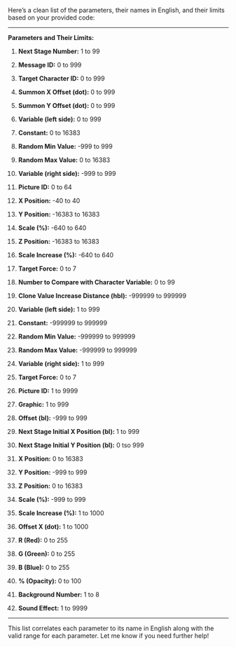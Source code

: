Here’s a clean list of the parameters, their names in English, and their limits based on your provided code:

---

**Parameters and Their Limits:**

1. **Next Stage Number:** 1 to 99  
2. **Message ID:** 0 to 999  
3. **Target Character ID:** 0 to 999  
4. **Summon X Offset (dot):** 0 to 999  
5. **Summon Y Offset (dot):** 0 to 999  

6. **Variable (left side):** 0 to 999  
7. **Constant:** 0 to 16383  
8. **Random Min Value:** -999 to 999  
9. **Random Max Value:** 0 to 16383  
10. **Variable (right side):** -999 to 999  

11. **Picture ID:** 0 to 64  
12. **X Position:** -40 to 40  
13. **Y Position:** -16383 to 16383  
14. **Scale (%):** -640 to 640  
15. **Z Position:** -16383 to 16383  
16. **Scale Increase (%):** -640 to 640  

17. **Target Force:** 0 to 7  
18. **Number to Compare with Character Variable:** 0 to 99  
19. **Clone Value Increase Distance (hbl):** -999999 to 999999  

20. **Variable (left side):** 1 to 999  
21. **Constant:** -999999 to 999999  
22. **Random Min Value:** -999999 to 999999  
23. **Random Max Value:** -999999 to 999999  
24. **Variable (right side):** 1 to 999  

25. **Target Force:** 0 to 7  

26. **Picture ID:** 1 to 9999  

27. **Graphic:** 1 to 999  
28. **Offset (bl):** -999 to 999  

29. **Next Stage Initial X Position (bl):** 1 to 999  
30. **Next Stage Initial Y Position (bl):** 0 tso 999  
31. **X Position:** 0 to 16383  
32. **Y Position:** -999 to 999  
33. **Z Position:** 0 to 16383  
34. **Scale (%):** -999 to 999  
35. **Scale Increase (%):** 1 to 1000  
36. **Offset X (dot):** 1 to 1000  

37. **R (Red):** 0 to 255  
38. **G (Green):** 0 to 255  
39. **B (Blue):** 0 to 255  
40. **% (Opacity):** 0 to 100  

41. **Background Number:** 1 to 8  

42. **Sound Effect:** 1 to 9999  

---

This list correlates each parameter to its name in English along with the valid range for each parameter. Let me know if you need further help!